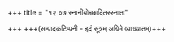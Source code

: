 +++
title = "१२ ०७ स्नानीयोच्छादितस्स्नातः"

+++
+++(सम्पादकटिप्पनी - इदं सूत्रम् अग्रिमे व्याख्यातम्)+++
